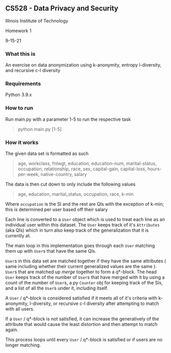 ## CS528 - Data Privacy and Security

Illinois Institute of Technology

Homework 1

9-15-21

### What this is

An exercise on data anonymization using k-anonymity, entropy l-diversity, and recursive c-l diversity

### Requirements

Python 3.9.x

### How to run

Run main.py with a parameter 1-5 to run the respective task

> python main.py [1-5]

### How it works

The given data set is formatted as such

> age, workclass, fnlwgt, education, education-num, marital-status, occupation, relationship, race, sex, capital-gain, capital-loss, hours-per-week, native-country, salary

The data is then cut down to only include the following values

> age, education, marital_status, occupation, race, k-min

Where `occupation` is the SI and the rest are QIs with the exception of k-min; this is determined per user based off their salary

Each line is converted to a `User` object which is used to treat each line as an individual user within this dataset.
The `User` keeps track of it's `Attributes` (aka QIs) which in turn also keep track of the generalization that it is currently at.

The main loop in this implementation goes through each `User` matching them up with `User`s that have the same QIs.

`User`s in this data set are matched together if they have the same attributes ( same including whether their current generalized values are the same ).
`User`s that are matched up *merge* together to form a q*-block. The head `User` keeps track of the number of `User`s that have merged with it by using a count of the number of `User`s, a py `Counter` obj for keeping track of the SIs, and a list of all the `User`s under it, including itself.

A `User` / q*-block is considered satisfied if it meets all of it's criteria with k-anonymity, l-diversity, or recursive c-l diversity after attempting to match with all users.

If a `User` / q*-block is not satisfied, it can increase the generatively of the attribute that would cause the least distortion and then attempt to match again.

This process loops until every `User` / q*-block is satisfied or if users are no longer matching.